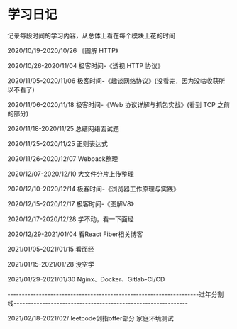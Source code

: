 # 学习日记

记录每段时间的学习内容，从总体上看在每个模块上花的时间

2020/10/19-2020/10/26    			        《图解 HTTP》

2020/10/26-2020/11/04				 极客时间-《透视 HTTP 协议》

2020/11/05-2020/11/06 				 极客时间-《趣谈网络协议》(没看完，因为没啥收获所以不看了)

2020/11/06-2020/11/18 				 极客时间-《Web 协议详解与抓包实战》(看到 TCP 之前的部分)

2020/11/18-2020/11/25 				 总结网络面试题

2020/11/25-2020/11/25     			         正则表达式

2020/11/26-2020/12/07                               Webpack整理

2020/12/07-2020/12/10                               大文件分片上传整理

2020/12/10-2020/12/14                               极客时间-《浏览器工作原理与实践》

2020/12/15-2020/12/17                               极客时间-《图解V8》

2020/12/17-2020/12/28                               学不动，看一下面经

2020/12/29-2021/01/04                               看React Fiber相关博客

2021/01/05-2021/01/15                               看面经

2021/01/15-2021/01/28                               没空学

2021/01/29-2021/01/30                               Nginx、Docker、Gitlab-CI/CD

-------------------------------------------------------------------过年分割线-------------------------------------------------------------

2021/02/18-2021/02/                                        leetcode剑指offer部分
家庭环境测试
